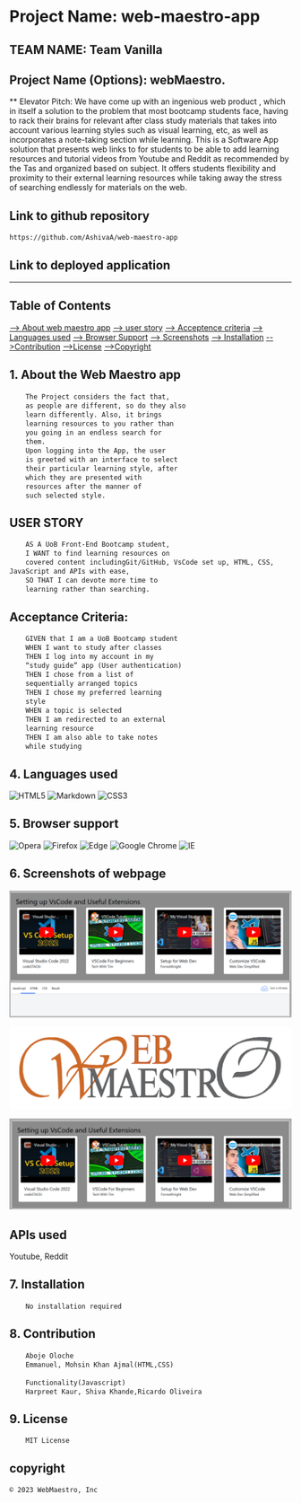 # Project Name: web-maestro-app

## TEAM NAME: Team Vanilla

## Project Name (Options): webMaestro.

  ** Elevator Pitch:
We have come up with an ingenious
web product , which in itself a
solution to the problem that most
bootcamp students face, having to
rack their brains for relevant after
class study materials that takes into
account various learning styles such
as visual learning, etc, as well as
incorporates a note-taking section
while learning.
This is a Software App solution that
presents web links to for students to
be able to add learning resources
and tutorial videos from Youtube and
Reddit as recommended by the Tas
and organized based on subject. It
offers students flexibility and
proximity to their external learning
resources while taking away the
stress of searching endlessly for
materials on the web.


## Link to github repository

    https://github.com/AshivaA/web-maestro-app

## Link to deployed application

---

## Table of Contents

[--> About web maestro app](#about-me)
[--> user story](#user-story)
[--> Acceptence criteria](#acceptance-criteria)
[--> Languages used](#5-languages-used)
[--> Browser Support](#6-browser-support)
[--> Screenshots](#7-screenshots-of-webpage)
[--> Installation](#8-installation)
[-->Contribution](#9-contribution)
[-->License](#10-license)
[-->Copyright](#copyright)

## 1. About the Web Maestro app

        The Project considers the fact that,
        as people are different, so do they also
        learn differently. Also, it brings
        learning resources to you rather than
        you going in an endless search for
        them.
        Upon logging into the App, the user
        is greeted with an interface to select
        their particular learning style, after
        which they are presented with
        resources after the manner of 
        such selected style.

## USER STORY

        AS A UoB Front-End Bootcamp student,
        I WANT to find learning resources on
        covered content includingGit/GitHub, VsCode set up, HTML, CSS, JavaScript and APIs with ease,
        SO THAT I can devote more time to
        learning rather than searching.

## Acceptance Criteria:

        GIVEN that I am a UoB Bootcamp student
        WHEN I want to study after classes
        THEN I log into my account in my
        “study guide” app (User authentication)
        THEN I chose from a list of
        sequentially arranged topics
        THEN I chose my preferred learning
        style
        WHEN a topic is selected
        THEN I am redirected to an external
        learning resource
        THEN I am also able to take notes
        while studying

## 4. Languages used

![HTML5](https://img.shields.io/badge/html5-%23E34F26.svg?style=for-the-badge&logo=html5&logoColor=white)
![Markdown](https://img.shields.io/badge/markdown-%23000000.svg?style=for-the-badge&logo=markdown&logoColor=white)
![CSS3](https://img.shields.io/badge/css3-%231572B6.svg?style=for-the-badge&logo=css3&logoColor=white)

## 5. Browser support

![Opera](https://img.shields.io/badge/Opera-FF1B2D?style=for-the-badge&logo=Opera&logoColor=white)
![Firefox](https://img.shields.io/badge/Firefox-FF7139?style=for-the-badge&logo=Firefox-Browser&logoColor=white)
![Edge](https://img.shields.io/badge/Edge-0078D7?style=for-the-badge&logo=Microsoft-edge&logoColor=white)
![Google Chrome](https://img.shields.io/badge/Google%20Chrome-4285F4?style=for-the-badge&logo=GoogleChrome&logoColor=white)
![IE](https://img.shields.io/badge/Internet%20Explorer-0076D6?style=for-the-badge&logo=Internet%20Explorer&logoColor=white)

## 6. Screenshots of webpage

![](./assets/images/jsfiddle.png "my image")

![](./assets/images/WEB%20MAESTRO.png "my image")

![](./assets/images/youtube.png "my image")

## APIs used

Youtube, Reddit

## 7. Installation

        No installation required

## 8. Contribution

        Aboje Oloche
        Emmanuel, Mohsin Khan Ajmal(HTML,CSS)

        Functionality(Javascript)
        Harpreet Kaur, Shiva Khande,Ricardo Oliveira

## 9. License

        MIT License

## copyright

    © 2023 WebMaestro, Inc
